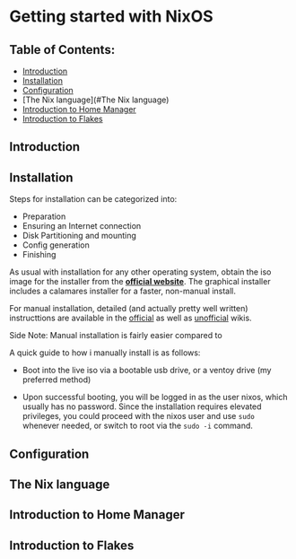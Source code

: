# Getting started with NixOS

## Table of Contents:

- [Introduction](##Introduction)
- [Installation](#Installation)
- [Configuration](#Configuration)
- [The Nix language](#The Nix language)
- [Introduction to Home Manager](#)
- [Introduction to Flakes]()

## Introduction


## Installation

Steps for installation can be categorized into:

- Preparation
- Ensuring an Internet connection
- Disk Partitioning and mounting
- Config generation
- Finishing 

As usual with installation for any other operating system, obtain the iso image for the installer from the [**official website**](https://nixos.org/download/). The graphical installer includes a calamares installer for a faster, non-manual install.

For manual installation, detailed (and actually pretty well written) instructtions are available in the [official](https://nixos.org/manual/nixos/stable/index.html#ch-installation) as well as [unofficial](https://nixos.wiki/wiki/NixOS_Installation_Guide) wikis.

Side Note: Manual installation is fairly easier compared to 

A quick guide to how i manually install is as follows:

- Boot into the live iso via a bootable usb drive, or a ventoy drive (my preferred method)

- Upon successful booting, you will be logged in as the user nixos, which usually has no password. Since the installation requires elevated privileges, you could proceed with the nixos user and use `sudo` whenever needed, or switch to root via the `sudo -i` command.

## Configuration

## The Nix language

## Introduction to Home Manager

## Introduction to Flakes


